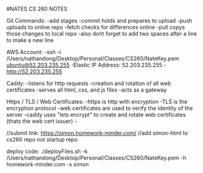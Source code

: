 #NATES CS 260 NOTES

Git Commands:
    -add stages
    -commit holds and prepares to upload
    -push uploads to online repo
    -fetch checks for differences online
    -pull copys those changes to local repo
    -also dont forget to add two spaces after a line to make a new line

AWS Account:
    -ssh -i /Users/nathandong/Desktop/Personal/Classes/CS260/NateKey.pem ubuntu@52.203.235.255
    -Elastic IP Address: 52.203.235.255
    -http://52.203.235.255

Caddy:
    -listens for http requests
    -creation and rotation of all web certificates
    -serves all html, css, and js files
    -acts as a gateway

Https / TLS / Web Certificates:
    -https is http with encryption
    -TLS is the encryption protocol
    -web certificates are used to verify the identity of the server
    -caddy uses "lets encrypt" to create and rotate web certificates (thats the web cert issuer)
    -

//submit link: https://simon.homework-minder.com/
//add simon-html to cs260 repo not startup repo


deploy code:
./deployFiles.sh -k /Users/nathandong/Desktop/Personal/Classes/CS260/NateKey.pem -h homework-minder.com -s simon
